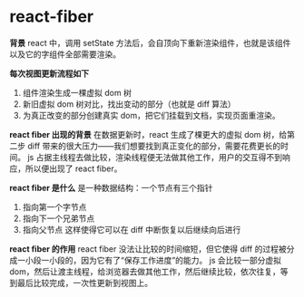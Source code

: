 # react-fiber

**背景**
react 中，调用 setState 方法后，会自顶向下重新渲染组件，也就是该组件以及它的字组件全部需要渲染。

**每次视图更新流程如下**

1. 组件渲染生成一棵虚拟 dom 树
2. 新旧虚拟 dom 树对比，找出变动的部分（也就是 diff 算法）
3. 为真正改变的部分创建真实 dom，把它们挂载到文档，实现页面重渲染。

**react fiber 出现的背景**
在数据更新时，react 生成了棵更大的虚拟 dom 树，给第二步 diff 带来的很大压力——我们想要找到真正变化的部分，需要花费更长的时间。
js 占据主线程去做比较，渲染线程便无法做其他工作，用户的交互得不到响应，所以便出现了 react fiber。

**react fiber 是什么**
是一种数据结构：一个节点有三个指针

1. 指向第一个字节点
2. 指向下一个兄弟节点
3. 指向父节点
   这样使得它可以在 diff 中断恢复以后继续向后进行

**react fiber 的作用**
react fiber 没法让比较的时间缩短，但它使得 diff 的过程被分成一小段一小段的，因为它有了“保存工作进度”的能力。
js 会比较一部分虚拟 dom，然后让渡主线程，给浏览器去做其他工作，然后继续比较，依次往复，等到最后比较完成，一次性更新到视图上。
